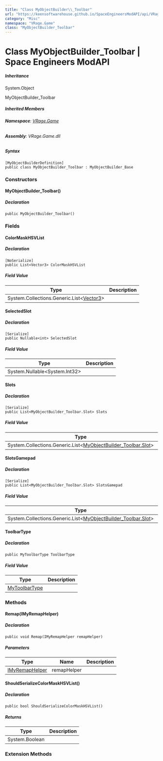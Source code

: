 ```yaml
---
title: "Class MyObjectBuilder\\_Toolbar"
url: "https://keensoftwarehouse.github.io/SpaceEngineersModAPI/api/VRage.Game.MyObjectBuilder_Toolbar.html"
category: "Misc"
namespace: "VRage.Game"
class: "MyObjectBuilder_Toolbar"
---
```


# Class MyObjectBuilder\_Toolbar | Space Engineers ModAPI

##### Inheritance

System.Object

MyObjectBuilder\_Toolbar

##### Inherited Members

###### **Namespace**: [VRage.Game](https://keensoftwarehouse.github.io/SpaceEngineersModAPI/api/VRage.Game.html)

###### **Assembly**: VRage.Game.dll

##### Syntax

```
[MyObjectBuilderDefinition]
public class MyObjectBuilder_Toolbar : MyObjectBuilder_Base
```

### Constructors

#### MyObjectBuilder\_Toolbar()

##### Declaration

```
public MyObjectBuilder_Toolbar()
```

### Fields

#### ColorMaskHSVList

##### Declaration

```
[NoSerialize]
public List<Vector3> ColorMaskHSVList
```

##### Field Value

| Type | Description |
| --- | --- |
| System.Collections.Generic.List<[Vector3](https://keensoftwarehouse.github.io/SpaceEngineersModAPI/api/VRageMath.Vector3.html)\> |     |

#### SelectedSlot

##### Declaration

```
[Serialize]
public Nullable<int> SelectedSlot
```

##### Field Value

| Type | Description |
| --- | --- |
| System.Nullable<System.Int32\> |     |

#### Slots

##### Declaration

```
[Serialize]
public List<MyObjectBuilder_Toolbar.Slot> Slots
```

##### Field Value

| Type | Description |
| --- | --- |
| System.Collections.Generic.List<[MyObjectBuilder\_Toolbar.Slot](https://keensoftwarehouse.github.io/SpaceEngineersModAPI/api/VRage.Game.MyObjectBuilder_Toolbar.Slot.html)\> |     |

#### SlotsGamepad

##### Declaration

```
[Serialize]
public List<MyObjectBuilder_Toolbar.Slot> SlotsGamepad
```

##### Field Value

| Type | Description |
| --- | --- |
| System.Collections.Generic.List<[MyObjectBuilder\_Toolbar.Slot](https://keensoftwarehouse.github.io/SpaceEngineersModAPI/api/VRage.Game.MyObjectBuilder_Toolbar.Slot.html)\> |     |

#### ToolbarType

##### Declaration

```
public MyToolbarType ToolbarType
```

##### Field Value

| Type | Description |
| --- | --- |
| [MyToolbarType](https://keensoftwarehouse.github.io/SpaceEngineersModAPI/api/VRage.Game.MyToolbarType.html) |     |

### Methods

#### Remap(IMyRemapHelper)

##### Declaration

```
public void Remap(IMyRemapHelper remapHelper)
```

##### Parameters

| Type | Name | Description |
| --- | --- | --- |
| [IMyRemapHelper](https://keensoftwarehouse.github.io/SpaceEngineersModAPI/api/VRage.ModAPI.IMyRemapHelper.html) | remapHelper |     |

#### ShouldSerializeColorMaskHSVList()

##### Declaration

```
public bool ShouldSerializeColorMaskHSVList()
```

##### Returns

| Type | Description |
| --- | --- |
| System.Boolean |     |

### Extension Methods